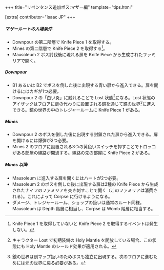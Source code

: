 +++
title="リペンタンス追加ボス:マザー編"
template="tips.html"

[extra]
contributor="Isaac JP"
+++

##### マザールートの入場条件

- Downpour の第二階層で Knife Piece 1 を取得する。
- Mines の第二階層で Knife Piece 2 を取得する[^1]。
- Mausoleum 2 ボス討伐後に現れる扉を Knife Piece から生成されたファミリアで開く。

##### Downpour

- B1 あるいは B2 でボスを倒した後に出現する青い扉から進入できる。扉を開けるにはカギが1つ必要。
- Downpour 2 の「白い炎」に触れることで Lost 状態[^2]になる。Lost 状態のアイザックはフロアに扉の代わりに設置される鏡を通じて鏡の世界[^3]に進入できる。鏡の世界の中のトレジャールームに Knife Piece 1 がある。

##### Mines

- Downpour 2 のボスを倒した後に出現する封鎖された扉から進入できる。扉を開けるには爆弾が2つ必要。
- Mines 2 のフロアに設置される3つの黄色いスイッチを押すことでトロッコがある部屋の線路が開通する。線路の先の部屋に Knife Piece 2 がある。

##### Mines 以降

- Mausoleum に進入する扉を開くにはハートが2つ必要。
- Mausoleum 2 のボスを倒した後に出現する扉は2種の Knife Piece から生成されたナイフのファミリアを突き刺すことで開く（このファミリアは消費される）。これによって Corpse に行けるようになる。
- ダメージ、トレジャールーム、ショップの扱いは通常のルート同様。Mausoleum は Depth 階層に相当し、Corpse は Womb 階層に相当する。

[^1]: Knife Piece 1 を取得していないと Knife Piece 2 を取得するイベントは発生しない。

[^2]: キャラクター Lost で初期装備の Holy Mantle を開放している場合、この状態にも Holy Mantle のシールド効果が適用される。

[^3]: 鏡の世界は別マップ扱いのためボスも独立に出現する。次のフロアに進むためには元の世界に戻る必要がある。
